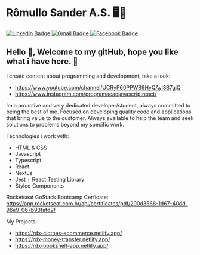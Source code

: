 # Rômullo Sander A.S. 🖥🚀

<a target="_blank" href="https://www.linkedin.com/in/r%C3%B4mullo-sander-27491795/">
  <img alt="Linkedin Badge" src="https://img.shields.io/badge/-Rômullo%20Sander-blue?style=flat-square&logo=Linkedin&logoColor=white&link=https://www.linkedin.com/in/eliasgcf/"/>
</a>
<a target="_blank" href="mailto:romullo_sas@outlook.com">
  <img alt="Gmail Badge" src="https://img.shields.io/badge/-romullo_sas@outlook.com-c14438?style=flat-square&logo=Gmail&logoColor=white&link=mailto:romullo_sas@outlook.com"/>
</a>

<a target="_blank" href="https://www.facebook.com/romullo.sas/">
  <img alt="Facebook Badge" src="https://img.shields.io/badge/-Rômullo%20Sander-blue?style=flat-square&logo=Facebook&logoColor=white&link=https://www.facebook.com/romullo.sas/"/>
</a>

## Hello 👋, Welcome to my gitHub, hope you like what i have here. 🙂

I create content about programming and development, take a look:
* https://www.youtube.com/channel/UCRyP60PPWB9HyQAyi3B7gjQ
* https://www.instagram.com/programacaojavascriptreact/

Im a proactive and very dedicated developer/student, always committed to being the best of me. Focused on developing quality code and applications that bring value to the customer. Always available to help the team and seek solutions to problems beyond my specific work.

Technologies i work with:
* HTML & CSS
* Javascript
* Typescript
* React
* NextJs
* Jest + React Testing Library
* Styled Components


Rocketseat GoStack Bootcamp Cerficate:
https://app.rocketseat.com.br/api/certificates/pdf/290d3568-1d67-40dd-96e9-067b93fafd2f

My Projects:

* https://rdx-clothes-ecommerce.netlify.app/
* https://rdx-money-transfer.netlify.app/
* https://rdx-bookshelf-app.netlify.app/
